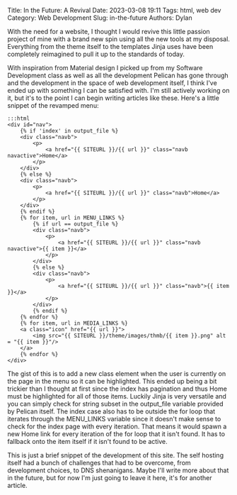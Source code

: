 Title: In the Future: A Revival
Date: 2023-03-08 19:11
Tags: html, web dev
Category: Web Development
Slug: in-the-future
Authors: Dylan

With the need for a website, I thought I would revive this little passion project of mine with a brand new spin using all the new tools at my disposal. Everything from the theme itself to the templates Jinja uses have been completely reimagined to pull it up to the standards of today. 

With inspiration from Material design I picked up from my Software Development class as well as all the development Pelican has gone through and the development in the space of web development itself, I think I've ended up with something I can be satisfied with. I'm still actively working on it, but it's to the point I can begin writing articles like these. Here's a little snippet of the revamped menu:

	:::html
	<div id="nav">
		{% if 'index' in output_file %}
		<div class="navb">
			<p>
				<a href="{{ SITEURL }}/{{ url }}" class="navb navactive">Home</a>
			</p>
		</div>
		{% else %}
		<div class="navb">
			<p>
				<a href="{{ SITEURL }}/{{ url }}" class="navb">Home</a>
			</p>
		</div>
		{% endif %}
		{% for item, url in MENU_LINKS %}
			{% if url == output_file %}
			<div class="navb">
				<p>
					<a href="{{ SITEURL }}/{{ url }}" class="navb navactive">{{ item }}</a>
				</p>
			</div>
			{% else %}
			<div class="navb">
				<p>
					<a href="{{ SITEURL }}/{{ url }}" class="navb">{{ item }}</a>
				</p>
			</div>
			{% endif %}
		{% endfor %}
		{% for item, url in MEDIA_LINKS %}
		<a class="icon" href="{{ url }}">
			<img src="{{ SITEURL }}/theme/images/thmb/{{ item }}.png" alt = "{{ item }}"/>
		</a>
		{% endfor %}
	</div>

The gist of this is to add a new class element when the user is currently on the page in the menu so it can be highlighted. This ended up being a bit trickier than I thought at first since the index has pagination and thus Home must be highlighted for all of those items. Luckily Jinja is very versatile and you can simply check for string subset in the output_file variable provided by Pelican itself. The index case also has to be outside the for loop that iterates through the MENU_LINKS variable since it doesn't make sense to check for the index page with every iteration. That means it would spawn a new Home link for every iteration of the for loop that it isn't found. It has to fallback onto the item itself if it isn't found to be active.

This is just a brief snippet of the development of this site. The self hosting itself had a bunch of challenges that had to be overcome, from development choices, to DNS shenanigans. Maybe I'll write more about that in the future, but for now I'm just going to leave it here, it's for another article.